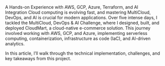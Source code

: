 A Hands-on Experience with AWS, GCP, Azure, Terraform, and AI Integration
Cloud computing is evolving fast, and mastering MultiCloud, DevOps, and AI is crucial for modern applications. Over five intense days, I tackled the MultiCloud, DevOps & AI Challenge, where I designed, built, and deployed CloudMart, a cloud-native e-commerce solution. This journey involved working with AWS, GCP, and Azure, implementing serverless computing, containerization, infrastructure as code (IaC), and AI-driven analytics.

In this article, I’ll walk through the technical implementation, challenges, and key takeaways from this project.
